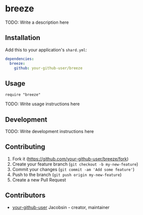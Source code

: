 # breeze

TODO: Write a description here

## Installation

Add this to your application's `shard.yml`:

```yaml
dependencies:
  breeze:
    github: your-github-user/breeze
```

## Usage

```crystal
require "breeze"
```

TODO: Write usage instructions here

## Development

TODO: Write development instructions here

## Contributing

1. Fork it (<https://github.com/your-github-user/breeze/fork>)
2. Create your feature branch (`git checkout -b my-new-feature`)
3. Commit your changes (`git commit -am 'Add some feature'`)
4. Push to the branch (`git push origin my-new-feature`)
5. Create a new Pull Request

## Contributors

- [your-github-user](https://github.com/your-github-user) Jacobsin - creator, maintainer
